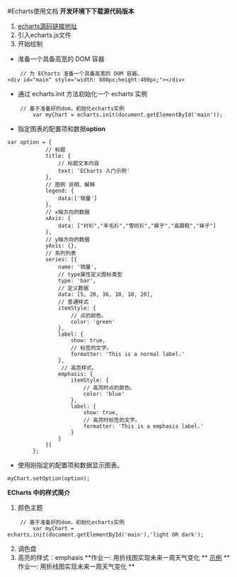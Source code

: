 
#Echarts使用文档
**开发环境下下载源代码版本**
1.  [echarts源码链接地址](https://echarts.baidu.com/dist/echarts.js)
2.  引入echarts.js文件
3.  开始绘制 
+ 准备一个具备高宽的 DOM 容器
```
	// 为 ECharts 准备一个具备高宽的 DOM 容器。
<div id="main" style="width: 600px;height:400px;"></div>
```
+ 通过 echarts.init 方法初始化一个 echarts 实例
```
	// 基于准备好的dom，初始化echarts实例
        var myChart = echarts.init(document.getElementById('main'));
```
+ 指定图表的配置项和数据**option**
```
var option = {
			// 标题
            title: {
	            // 标题文本内容
                text: 'ECharts 入门示例'
            },
            // 图例 说明、解释
            legend: {
                data:['销量']
            },
            // x轴方向的数据
            xAxis: {
                data: ["衬衫","羊毛衫","雪纺衫","裤子","高跟鞋","袜子"]
            },
            // y轴方向的数据
            yAxis: {},
            // 系列列表
            series: [{
                name: '销量',
                // type属性定义图标类型
                type: 'bar',
                // 定义数据
                data: [5, 20, 36, 10, 10, 20],
                // 普通样式
                itemStyle: {
                    // 点的颜色。
                    color: 'green'
                },
                label: {
                    show: true,
                    // 标签的文字。
                    formatter: 'This is a normal label.'
                },
                 // 高亮样式。
                emphasis: {
                    itemStyle: {
                        // 高亮时点的颜色。
                        color: 'blue'
                    },
                    label: {
                        show: true,
                        // 高亮时标签的文字。
                        formatter: 'This is a emphasis label.'
                    }
                }
            }]
        };
```
+ 使用刚指定的配置项和数据显示图表。
```
myChart.setOption(option);
```
**ECharts 中的样式简介**
1. 颜色主题
```
	// 基于准备好的dom，初始化echarts实例
        var myChart = echarts.init(document.getElementById('main'),'light OR dark');
```
2. 调色盘
3. 高亮的样式：emphasis
**作业一: 用折线图实现未来一周天气变化 **
[示例](https://img-blog.csdnimg.cn/20181101120604827.jpg?x-oss-process=image/watermark,type_ZmFuZ3poZW5naGVpdGk,shadow_10,text_aHR0cHM6Ly9ibG9nLmNzZG4ubmV0L2dkamxj,size_16,color_FFFFFF,t_70)
**作业一: 用折线图实现未来一周天气变化 **


